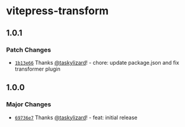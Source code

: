 # vitepress-transform

## 1.0.1

### Patch Changes

- [`1b13e66`](https://github.com/taskylizard/vitepress-transform/commit/1b13e6661e75caa3c3be85571863059e1b6b1037) Thanks [@taskylizard](https://github.com/taskylizard)! - chore: update package.json and fix transformer plugin

## 1.0.0

### Major Changes

- [`69736e7`](https://github.com/taskylizard/vitepress-transform/commit/69736e7b17b5d060d50f96488165d655b11a469d) Thanks [@taskylizard](https://github.com/taskylizard)! - feat: initial release
